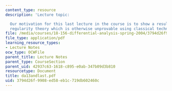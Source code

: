 ```yaml
---
content_type: resource
description: 'Lecture topic:

  Our motivation for this last lecture in the course is to show a result using our
  regularity theory which is otherwise unprovable using classical techniques.'
file: /media/courses/18-156-differential-analysis-spring-2004/3794d26f9908ed58eb1c719db602460c_da13andlast.pdf
file_type: application/pdf
learning_resource_types:
- Lecture Notes
ocw_type: OCWFile
parent_title: Lecture Notes
parent_type: CourseSection
parent_uid: 42937c63-1618-c895-e0ab-347b09d3b810
resourcetype: Document
title: da13andlast.pdf
uid: 3794d26f-9908-ed58-eb1c-719db602460c
---
```


